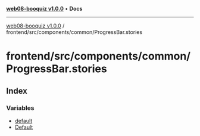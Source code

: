 [**web08-booquiz v1.0.0**](../../../../../README.md) • **Docs**

***

[web08-booquiz v1.0.0](../../../../../modules.md) / frontend/src/components/common/ProgressBar.stories

# frontend/src/components/common/ProgressBar.stories

## Index

### Variables

- [default](variables/default.md)
- [Default](variables/Default-1.md)
